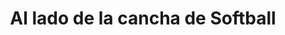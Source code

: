 ---
title: Al lado de la cancha de Softball
url: /al-lado-de-la-cancha-de-softball/
latitude: 8.923
longitude: -79.698
---